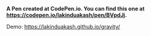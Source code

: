 **A Pen created at CodePen.io. You can find this one at https://codepen.io/lakinduakash/pen/BVpdJj.**

Demo: https://lakinduakash.github.io/gravity/
